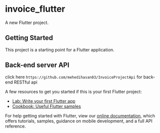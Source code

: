 # invoice_flutter

A new Flutter project.

## Getting Started

This project is a starting point for a Flutter application.

## Back-end server API

click here `https://github.com/mehedihasan03/InvoiceProjectApi` for back-end RESTful api

A few resources to get you started if this is your first Flutter project:

- [Lab: Write your first Flutter app](https://flutter.dev/docs/get-started/codelab)
- [Cookbook: Useful Flutter samples](https://flutter.dev/docs/cookbook)

For help getting started with Flutter, view our
[online documentation](https://flutter.dev/docs), which offers tutorials,
samples, guidance on mobile development, and a full API reference.
